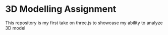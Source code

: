 # 3D Modelling Assignment
This repository is my first take on three.js to showcase my ability to analyze 3D model

